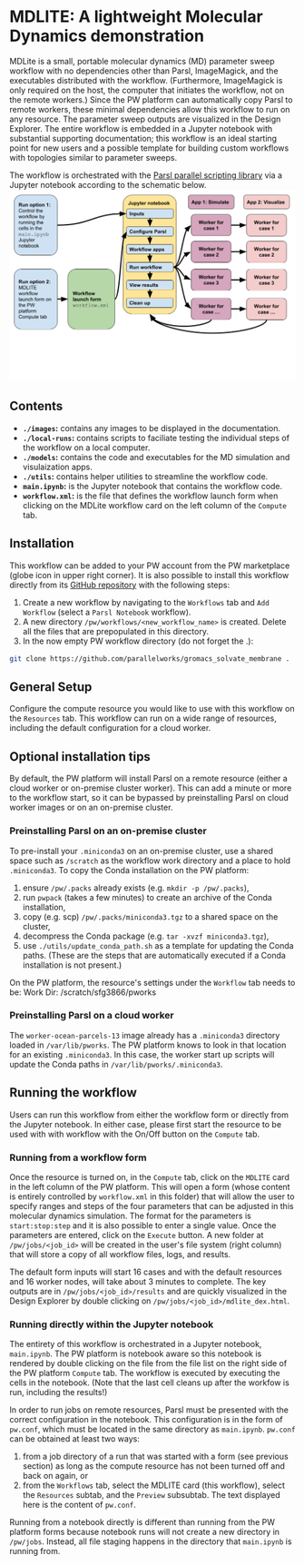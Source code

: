 # MDLITE: A lightweight Molecular Dynamics demonstration

MDLite is a small, portable molecular dynamics (MD) parameter sweep workflow
with no dependencies other than Parsl, ImageMagick, and the executables
distributed with the workflow. (Furthermore, ImageMagick is only required
on the host, the computer that initiates the workflow, not on the remote
workers.) Since the PW platform can automatically copy Parsl to remote
workers, these minimal dependencies allow this workflow to run on any
resource.  The parameter sweep outputs are visualized in the Design
Explorer. The entire workflow is embedded in a Jupyter notebook with
substantial supporting documentation; this workflow is an ideal
starting point for new users and a possible template for building
custom workflows with topologies similar to parameter sweeps.

The workflow is orchestrated with the
[Parsl parallel scripting library](https://parsl-project.org/) via
a Jupyter notebook according to the schematic below. ![.](images/mdlite-parameter-sweep.png)

## Contents

+ **`./images`:** contains any images to be displayed in the documentation.
+ **`./local-runs`:** contains scripts to faciliate testing the individual steps of the workflow on a local computer.
+ **`./models`:** contains the code and executables for the MD simulation and visulaization apps.
+ **`./utils`:** contains helper utilities to streamline the workflow code.
+ **`main.ipynb`:** is the Jupyter notebook that contains the workflow code.
+ **`workflow.xml`:** is the file that defines the workflow launch form when clicking on the MDLite workflow card on the left column of the `Compute` tab.

## Installation

This workflow can be added to your PW account from the PW marketplace
(globe icon in upper right corner).  It is also possible to install this
workflow directly from its [GitHub repository](https://github.com/parallelworks/mdlite-workflow)
with the following steps:

1. Create a new workflow by navigating to the `Workflows` tab and `Add Workflow` (select a `Parsl Notebook` workflow).
2. A new directory `/pw/workflows/<new_workflow_name>` is created.  Delete all the files that are prepopulated in this directory.
3. In the now empty PW workflow directory (do not forget the .):
```bash
git clone https://github.com/parallelworks/gromacs_solvate_membrane .
```

## General Setup

Configure the compute resource you would like to use with this
workflow on the `Resources` tab.  This workflow can run on a
wide range of resources, including the default configuration
for a cloud worker.

## Optional installation tips

By default, the PW platform will install Parsl on a remote resource
(either a cloud worker or on-premise cluster worker).  This can add
a minute or more to the workflow start, so it can be bypassed by
preinstalling Parsl on cloud worker images or on an on-premise
cluster.

### Preinstalling Parsl on an on-premise cluster

To pre-install your `.miniconda3` on an on-premise cluster, use
a shared space such as `/scratch` as the workflow work directory
and a place to hold `.miniconda3`.  To copy the Conda installation
on the PW platform:
1. ensure `/pw/.packs` already exists (e.g. `mkdir -p /pw/.packs`),
2. run `pwpack` (takes a few minutes) to create an archive of the Conda installation,
3. copy (e.g. scp) `/pw/.packs/miniconda3.tgz` to a shared space on the cluster,
4. decompress the Conda package (e.g. `tar -xvzf miniconda3.tgz`),
5. use `./utils/update_conda_path.sh` as a template for updating the Conda paths.
(These are the steps that are automatically executed if a Conda installation is
not present.)

On the PW platform, the resource's settings under the `Workflow` tab
needs to be:
Work Dir: /scratch/sfg3866/pworks

### Preinstalling Parsl on a cloud worker

The `worker-ocean-parcels-13` image already has a `.miniconda3` directory
loaded in `/var/lib/pworks`.  The PW platform knows to look in that location
for an existing `.miniconda3`.  In this case, the worker start up scripts
will update the Conda paths in `/var/lib/pworks/.miniconda3`.

## Running the workflow

Users can run this workflow from either the workflow form or directly from
the Jupyter notebook.  In either case, please first start the resource
to be used with with workflow with the On/Off button on the `Compute` tab.

### Running from a workflow form

Once the resource is turned on, in the `Compute` tab, click on the `MDLITE`
card in the left column of the PW platform.  This will open a form (whose content
is entirely controlled by `workflow.xml` in this folder) that will allow the
user to specify ranges and steps of the four parameters that can be adjusted
in this molecular dynamics simulation.  The format for the parameters is
`start:stop:step` and it is also possible to enter a single value. Once the
parameters are entered, click on the `Execute` button.  A new folder at
`/pw/jobs/<job_id>` will be created in the user's file system (right column)
that will store a copy of all workflow files, logs, and results.

The default form inputs will start 16 cases and with the default resources
and 16 worker nodes, will take about 3 minutes to complete.  The key outputs
are in `/pw/jobs/<job_id>/results` and are quickly visualized in the
Design Explorer by double clicking on `/pw/jobs/<job_id>/mdlite_dex.html`.

### Running directly within the Jupyter notebook

The entirety of this workflow is orchestrated in a Jupyter notebook,
`main.ipynb`.  The PW platform is notebook aware so this notebook is
rendered by double clicking on the file from the file list on the right
side of the PW platform `Compute` tab. The workflow is executed by
executing the cells in the notebook.  (Note that the last cell cleans
up after the workfow is run, including the results!)

In order to run jobs on remote resources, Parsl must be presented with
the correct configuration in the notebook.  This configuration is in the
form of `pw.conf`, which must be located in the same directory as `main.ipynb`.
`pw.conf` can be obtained at least two ways:
1. from a job directory of a run that was started with a form (see previous section) as long as the compute resource has not been turned off and back on again, or
2. from the `Workflows` tab, select the MDLITE card (this workflow), select the `Resources` subtab, and the `Preview` subsubtab.  The text displayed here is the content of `pw.conf`.

Running from a notebook directly is different than running from the
PW platform forms because notebook runs will not create a new directory
in `/pw/jobs`.  Instead, all file staging happens in the directory that
`main.ipynb` is running from.

